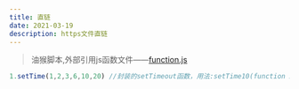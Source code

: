 ```yaml
---
title: 直链
date: 2021-03-19
description: https文件直链
---
```


> 油猴脚本,外部引用js函数文件——[function.js](function.js)

```js
1.setTime(1,2,3,6,10,20) //封装的setTimeout函数，用法:setTime10(function xx(){});
```

